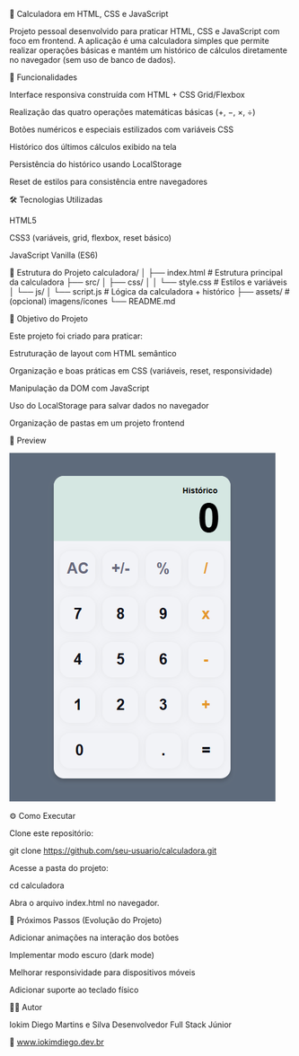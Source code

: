 📱 Calculadora em HTML, CSS e JavaScript

Projeto pessoal desenvolvido para praticar HTML, CSS e JavaScript com foco em frontend.
A aplicação é uma calculadora simples que permite realizar operações básicas e mantém um histórico de cálculos diretamente no navegador (sem uso de banco de dados).

🚀 Funcionalidades

Interface responsiva construída com HTML + CSS Grid/Flexbox

Realização das quatro operações matemáticas básicas (+, −, ×, ÷)

Botões numéricos e especiais estilizados com variáveis CSS

Histórico dos últimos cálculos exibido na tela

Persistência do histórico usando LocalStorage

Reset de estilos para consistência entre navegadores

🛠️ Tecnologias Utilizadas

HTML5

CSS3 (variáveis, grid, flexbox, reset básico)

JavaScript Vanilla (ES6)

📂 Estrutura do Projeto
calculadora/
│
├── index.html        # Estrutura principal da calculadora
├── src/
│   ├── css/
│   │   └── style.css # Estilos e variáveis
│   └── js/
│       └── script.js # Lógica da calculadora + histórico
├── assets/           # (opcional) imagens/ícones
└── README.md

🎯 Objetivo do Projeto

Este projeto foi criado para praticar:

Estruturação de layout com HTML semântico

Organização e boas práticas em CSS (variáveis, reset, responsividade)

Manipulação da DOM com JavaScript

Uso do LocalStorage para salvar dados no navegador

Organização de pastas em um projeto frontend

📸 Preview

![Preview da Calculadora](assets/img/preview.png)

⚙️ Como Executar

Clone este repositório:

git clone https://github.com/seu-usuario/calculadora.git


Acesse a pasta do projeto:

cd calculadora


Abra o arquivo index.html no navegador.

📌 Próximos Passos (Evolução do Projeto)

 Adicionar animações na interação dos botões

 Implementar modo escuro (dark mode)

 Melhorar responsividade para dispositivos móveis

 Adicionar suporte ao teclado físico

👨‍💻 Autor

Iokim Diego Martins e Silva
Desenvolvedor Full Stack Júnior

🔗 www.iokimdiego.dev.br
